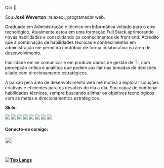 Olá 👋

<p>Sou <strong>José Weverton</strong> :relaxed:, programador web.</p>
<p>Graduado em Administração e técnico em Informática voltado para o eixo tecnológico. Atualmente estou em uma formação Full Stack aprimorando novas habilidades e consolidando os conhecimentos de front end. Acredito que a combinação de habilidades técnicas e conhecimentos em administração me permitirá contribuir de forma colaborativa na área de desenvolvimento. </p>
<p>Facilidade em se comunicar e em produzir dados de gestão de TI, com percepção crítica e analítica que podem auxiliar nas tomadas de decisões aliado com direcionamento estratégicos.</p>
<p>A paixão pela área de desenvolvimento web me motiva a explorar soluções criativas e eficientes para os desafios do dia a dia. Sou capaz de combinar habilidades técnicas, sempre buscando alinhar os objetivos tecnológicos com as metas e direcionamentos estratégicos.</p>
<p><strong>Skils:<strong></p>
<div>
<img src="https://img.shields.io/badge/HTML5-E34F26?style=for-the-badge&logo=html5&logoColor=white" />
<img src="https://img.shields.io/badge/CSS-239120?&style=for-the-badge&logo=css3&logoColor=white" />
<img src="https://img.shields.io/badge/JavaScript-F7DF1E?style=for-the-badge&logo=javascript&logoColor=black" />
<img src="https://img.shields.io/badge/Node.js-43853D?style=for-the-badge&logo=node.js&logoColor=white" />
<img src="https://img.shields.io/badge/React-20232A?style=for-the-badge&logo=react&logoColor=61DAFB" />
<img src="https://img.shields.io/badge/PostgreSQL-316192?style=for-the-badge&logo=postgresql&logoColor=white" />
<img src="https://img.shields.io/badge/Flask-000000?style=for-the-badge&logo=flask&logoColor=white" />
<img src="https://img.shields.io/badge/Django-092E20?style=for-the-badge&logo=django&logoColor=white" />
</div>

<h4>Conecte-se comigo:</h4>
<a href="https://www.linkedin.com/in/weverton-costa/">
<img align="left" alt="LinkedIn" width="22px" src="https://cdn-icons-png.flaticon.com/512/3536/3536569.png" >
</a>
<br><br><br>

<!-- ![Jose Weverton Stats](https://github-readme-stats.vercel.app/api?username=joseweverton&show_icons=true&theme=transparent) -->

<!-- [![Top Langs](https://github-readme-stats.vercel.app/api/top-langs/?username=anuraghazra)](https://github.com/anuraghazra/github-readme-stats) -->

[![Top Langs](https://github-readme-stats.vercel.app/api/top-langs/?username=anuraghazra&layout=compact)](https://github.com/anuraghazra/github-readme-stats)



